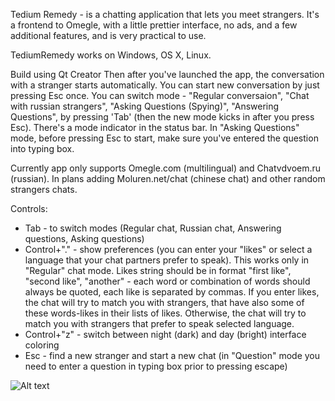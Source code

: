 Tedium Remedy - is a chatting application that lets you meet strangers.
It's a frontend to Omegle, with a little prettier interface, no ads, and a few additional features, and is very practical to use.

TediumRemedy works on Windows, OS X, Linux.

Build using Qt Creator
Then after you've launched the app, the conversation with a stranger starts automatically.
You can start new conversation by just pressing Esc once.
You can switch mode - "Regular conversaion", "Chat with russian strangers", "Asking Questions (Spying)", "Answering Questions", by pressing 'Tab' (then the new mode kicks in after you press Esc). There's a mode indicator in the status bar.
In "Asking Questions" mode, before pressing Esc to start, make sure you've entered the question into typing box.

Currently app only supports Omegle.com (multilingual) and Chatvdvoem.ru (russian). In plans adding Moluren.net/chat (chinese chat) and other random strangers chats.

Controls:
* Tab - to switch modes (Regular chat, Russian chat, Answering questions, Asking questions)
* Control+"." - show preferences (you can enter your "likes" or select a language that your chat partners prefer to speak). This works only in "Regular" chat mode. Likes string should be in format "first like", "second like", "another" - each word or combination of words should always be quoted, each like is separated by commas. If you enter likes, the chat will try to match you with strangers, that have also some of these words-likes in their lists of likes. Otherwise, the chat will try to match you with strangers that prefer to speak selected language.
* Control+"z" - switch between night (dark) and day (bright) interface coloring
* Esc - find a new stranger and start a new chat (in "Question" mode you need to enter a question in typing box prior to pressing escape)

![Alt text](https://raw.github.com/TediumRemedy/TediumRemedy/master/Screenshot.png)
